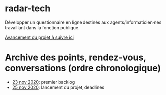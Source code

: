 # radar-tech
Développer un questionnaire en ligne destinés aux agents/informaticien·nes travaillant dans la fonction publique. 

[Avancement du projet à suivre ici](https://github.com/etalab/radar-tech/projects/1)

# Archive des points, rendez-vous, conversations (ordre chronologique)

* [23 nov 2020](documents/23-11-2020.md): premier backlog
* [25 nov 2020](documents/25-11-2020.md): lancement du projet, deadlines
